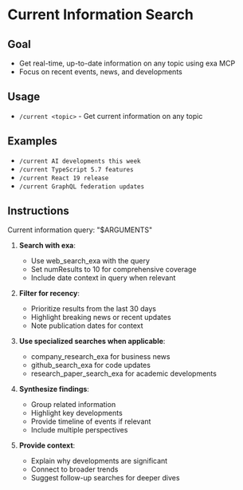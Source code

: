 # Current Information Search

## Goal

- Get real-time, up-to-date information on any topic using exa MCP
- Focus on recent events, news, and developments

## Usage

- `/current <topic>` - Get current information on any topic

## Examples

- `/current AI developments this week`
- `/current TypeScript 5.7 features`
- `/current React 19 release`
- `/current GraphQL federation updates`

## Instructions

Current information query: "$ARGUMENTS"

1. **Search with exa**:
   - Use web_search_exa with the query
   - Set numResults to 10 for comprehensive coverage
   - Include date context in query when relevant

2. **Filter for recency**:
   - Prioritize results from the last 30 days
   - Highlight breaking news or recent updates
   - Note publication dates for context

3. **Use specialized searches when applicable**:
   - company_research_exa for business news
   - github_search_exa for code updates
   - research_paper_search_exa for academic developments

4. **Synthesize findings**:
   - Group related information
   - Highlight key developments
   - Provide timeline of events if relevant
   - Include multiple perspectives

5. **Provide context**:
   - Explain why developments are significant
   - Connect to broader trends
   - Suggest follow-up searches for deeper dives
